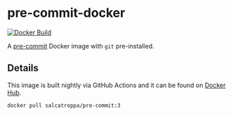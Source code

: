 # pre-commit-docker

[![Docker Build](https://github.com/salcatroppa/pre-commit-docker/actions/workflows/docker-publish.yml/badge.svg?branch=main)](https://github.com/salcatroppa/pre-commit-docker/actions/workflows/docker-publish.yml)

A [pre-commit](https://github.com/pre-commit/pre-commit) Docker image with `git` pre-installed.

## Details

This image is built nightly via GitHub Actions and it can be found on [Docker Hub](https://hub.docker.com/r/salcatroppa/pre-commit).

```bash
docker pull salcatroppa/pre-commit:3
```
